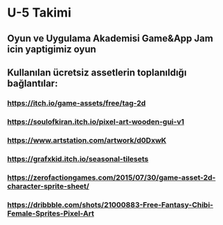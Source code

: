 # U-5 Takimi
## Oyun ve Uygulama Akademisi Game&App Jam icin yaptigimiz oyun

## Kullanılan ücretsiz assetlerin toplanıldığı bağlantılar:


### https://itch.io/game-assets/free/tag-2d
### https://soulofkiran.itch.io/pixel-art-wooden-gui-v1
### https://www.artstation.com/artwork/d0DxwK
### https://grafxkid.itch.io/seasonal-tilesets
### https://zerofactiongames.com/2015/07/30/game-asset-2d-character-sprite-sheet/
### https://dribbble.com/shots/21000883-Free-Fantasy-Chibi-Female-Sprites-Pixel-Art

